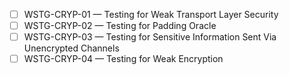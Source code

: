 - [ ] WSTG-CRYP-01 — Testing for Weak Transport Layer Security
- [ ] WSTG-CRYP-02 — Testing for Padding Oracle
- [ ] WSTG-CRYP-03 — Testing for Sensitive Information Sent Via Unencrypted Channels
- [ ] WSTG-CRYP-04 — Testing for Weak Encryption